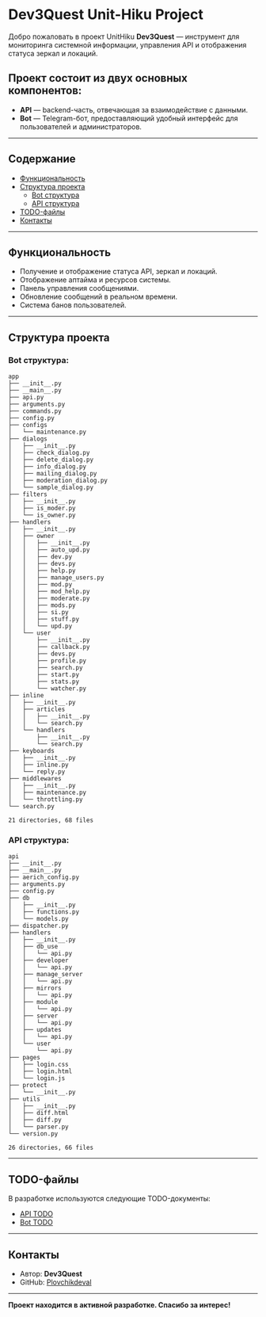 
# Dev3Quest Unit-Hiku Project

Добро пожаловать в проект UnitHiku **Dev3Quest** — инструмент для мониторинга системной информации, управления API и отображения статуса зеркал и локаций.

## Проект состоит из двух основных компонентов:

- **API** — backend-часть, отвечающая за взаимодействие с данными.
- **Bot** — Telegram-бот, предоставляющий удобный интерфейс для пользователей и администраторов.

---

## Содержание

- [Функциональность](#функциональность)
- [Структура проекта](#структура-проекта)
  - [Bot структура](#bot-структура)
  - [API структура](#api-структура)
- [TODO-файлы](#todo-файлы)
- [Контакты](#контакты)

---

## Функциональность

- Получение и отображение статуса API, зеркал и локаций.
- Отображение аптайма и ресурсов системы.
- Панель управления сообщениями.
- Обновление сообщений в реальном времени.
- Система банов пользователей.

---

## Структура проекта

### Bot структура:

```
app
├── __init__.py
├── __main__.py
├── api.py
├── arguments.py
├── commands.py
├── config.py
├── configs
│   └── maintenance.py
├── dialogs
│   ├── __init__.py
│   ├── check_dialog.py
│   ├── delete_dialog.py
│   ├── info_dialog.py
│   ├── mailing_dialog.py
│   ├── moderation_dialog.py
│   └── sample_dialog.py
├── filters
│   ├── __init__.py
│   ├── is_moder.py
│   └── is_owner.py
├── handlers
│   ├── __init__.py
│   ├── owner
│   │   ├── __init__.py
│   │   ├── auto_upd.py
│   │   ├── dev.py
│   │   ├── devs.py
│   │   ├── help.py
│   │   ├── manage_users.py
│   │   ├── mod.py
│   │   ├── mod_help.py
│   │   ├── moderate.py
│   │   ├── mods.py
│   │   ├── si.py
│   │   ├── stuff.py
│   │   └── upd.py
│   └── user
│       ├── __init__.py
│       ├── callback.py
│       ├── devs.py
│       ├── profile.py
│       ├── search.py
│       ├── start.py
│       ├── stats.py
│       └── watcher.py
├── inline
│   ├── __init__.py
│   ├── articles
│   │   ├── __init__.py
│   │   └── search.py
│   └── handlers
│       ├── __init__.py
│       └── search.py
├── keyboards
│   ├── __init__.py
│   ├── inline.py
│   └── reply.py
├── middlewares
│   ├── __init__.py
│   ├── maintenance.py
│   └── throttling.py
└── search.py

21 directories, 68 files
```

### API структура:

```
api
├── __init__.py
├── __main__.py
├── aerich_config.py
├── arguments.py
├── config.py
├── db
│   ├── __init__.py
│   ├── functions.py
│   └── models.py
├── dispatcher.py
├── handlers
│   ├── __init__.py
│   ├── db_use
│   │   └── api.py
│   ├── developer
│   │   └── api.py
│   ├── manage_server
│   │   └── api.py
│   ├── mirrors
│   │   └── api.py
│   ├── module
│   │   └── api.py
│   ├── server
│   │   └── api.py
│   ├── updates
│   │   └── api.py
│   └── user
│       └── api.py
├── pages
│   ├── login.css
│   ├── login.html
│   └── login.js
├── protect
│   └── __init__.py
├── utils
│   ├── __init__.py
│   ├── diff.html
│   ├── diff.py
│   └── parser.py
└── version.py

26 directories, 66 files
```

---

## TODO-файлы

В разработке используются следующие TODO-документы:

- [API TODO](api/TODO.md)
- [Bot TODO](bot/TODO.md)

---

## Контакты

- Автор: **Dev3Quest**
- GitHub: [Plovchikdeval](https://github.com/Plovchikdeval)

---

**Проект находится в активной разработке. Спасибо за интерес!**
